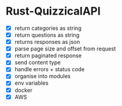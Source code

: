 # Rust-QuizzicalAPI

- [x] return categories as string
- [x] return questions as string
- [x] returns responses as json
- [x] parse page size and offset from request
- [x] return paginated response
- [x] send content type
- [x] handle errors + status code
- [x] organise into modules
- [x] env variables
- [x] docker
- [x] AWS
